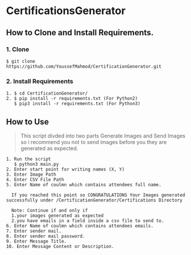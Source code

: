 # CertificationsGenerator

## How to Clone and Install Requirements.

### 1. Clone

```
$ git clone https://github.com/YoussefMahmod/CertificationGenerator.git
```

### 2. Install Requirements

```
1. $ cd CertificationGenerator/
2. $ pip install -r requirements.txt (For Python2)
   $ pip3 install -r requirements.txt (For Python3)
```

## How to Use

> This script divded into two parts Generate Images and Send Images so i recommend you not to send images before you they are generated as expected.

```
1. Run the script
   $ python3 main.py
2. Enter start point for writing names (X, Y)
3. Enter Image Path
4. Enter CSV File Path
5. Enter Name of coulmn which contains attendees full name.

  If you reached this point so CONGRATULATIONS Your Images generated successfully under /CertificationGenerator/Certifications Directory

  Note: Continue if and only if
  1.your images generated as expected
  2.you have emails in a field inside a csv file to send to.
6. Enter Name of coulmn which contains attendees emails.
7. Enter sender mail.
8. Enter sender mail password.
9. Enter Message Title.
10. Enter Message Content or Description.
```
